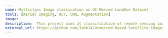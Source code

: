 ```yaml
---
name: Multiclass Image classication on UC-Merced LandUse Dataset
tools: [Aerial Imaging, DCT, CNN, Augmentation]
image:
description:  This project aims at classification of remote sensing image dataset. The model developed for classification is a fusion model of spatial features with dct features.3-layer fusion model of cnn is used with dct and lbp to improve the accuracy of prediction.
external_url: https://github.com/Jank14/Ucmerced-Based-Satellite-Images-multiclass-Classification
---
```

